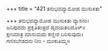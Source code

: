 +++
title = "421 ತನುಭವವ್ಯಾಮೋಹ ಮುಸುಕಿತಾ"

+++
ತನುಭವವ್ಯಾಮೋಹ ಮುಸುಕಿತಾ ವ್ಯಾಸನಂ।  
ಜನಿಪುದದು ಪ್ರಕೃತಿತಂತ್ರದೆ ಹೃದಯತಲದೊಳ್॥  
ಕ್ಷಣಮಾತ್ರ ಮಾನುಮದು ಕಣ್ಣೀರ ಬರಿಸುವುದು।  
ಗಣಿಸಬೇಡದನು ನೀಂ - ಮಂಕುತಿಮ್ಮ॥  
